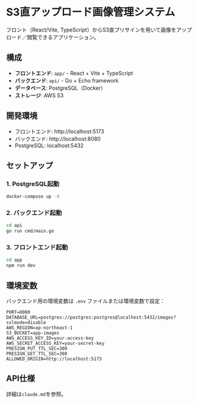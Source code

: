 # S3直アップロード画像管理システム

フロント（React/Vite, TypeScript）からS3直プリサインを用いて画像をアップロード／閲覧できるアプリケーション。

## 構成

- **フロントエンド**: `app/` - React + Vite + TypeScript
- **バックエンド**: `api/` - Go + Echo framework
- **データベース**: PostgreSQL（Docker）
- **ストレージ**: AWS S3

## 開発環境

- フロントエンド: http://localhost:5173
- バックエンド: http://localhost:8080
- PostgreSQL: localhost:5432

## セットアップ

### 1. PostgreSQL起動

```bash
docker-compose up -d
```

### 2. バックエンド起動

```bash
cd api
go run cmd/main.go
```

### 3. フロントエンド起動

```bash
cd app
npm run dev
```

## 環境変数

バックエンド用の環境変数は `.env` ファイルまたは環境変数で設定：

```
PORT=8080
DATABASE_URL=postgres://postgres:postgres@localhost:5432/images?sslmode=disable
AWS_REGION=ap-northeast-1
S3_BUCKET=app-images
AWS_ACCESS_KEY_ID=your-access-key
AWS_SECRET_ACCESS_KEY=your-secret-key
PRESIGN_PUT_TTL_SEC=300
PRESIGN_GET_TTL_SEC=300
ALLOWED_ORIGIN=http://localhost:5173
```

## API仕様

詳細は`claude.md`を参照。
